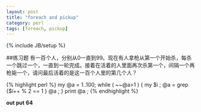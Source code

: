 ```yaml
---
layout: post
title: "foreach and pickup"
category: perl
tags: [foreach, pickup]
---
```

{% include JB/setup %}


##练习题
有一百个人，分别从0一直到99。现在有人拿枪从第一个开始杀，每杀一个跳过一个，一直到一轮完成。接着在活着的人里面再次杀第一个，间隔一个再枪毙一个，请问最后活着的是这一百个人里的第几个人？ 


{% highlight perl %}
my @a = 1..100;
while ( ~~@a>1 ) {
    my $i ; 
    @a = grep {$i++ % 2 == 1 } @a ;
}
print @a ;
{% endhighlight %}

**out put**
**64**
